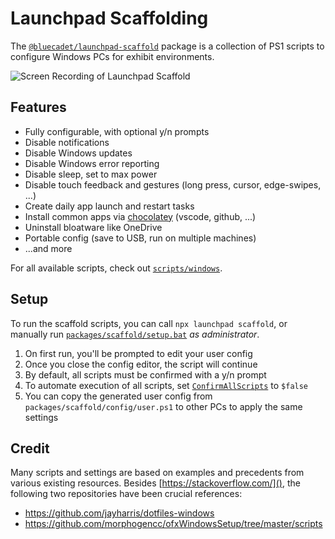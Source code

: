 # Launchpad Scaffolding

The [`@bluecadet/launchpad-scaffold`](https://www.npmjs.com/package/@bluecadet/launchpad-scaffold) package is a collection of PS1 scripts to configure Windows PCs for exhibit environments.

![Screen Recording of Launchpad Scaffold](https://user-images.githubusercontent.com/295789/197362787-8cd2d39e-ba36-4a05-9151-9a844f581c25.gif)

## Features

- Fully configurable, with optional y/n prompts
- Disable notifications
- Disable Windows updates
- Disable Windows error reporting
- Disable sleep, set to max power
- Disable touch feedback and gestures (long press, cursor, edge-swipes, ...)
- Create daily app launch and restart tasks
- Install common apps via [chocolatey](https://chocolatey.org/) (vscode, github, ...)
- Uninstall bloatware like OneDrive
- Portable config (save to USB, run on multiple machines)
- ...and more

For all available scripts, check out [`scripts/windows`](./scripts/windows/).

## Setup

To run the scaffold scripts, you can call `npx launchpad scaffold`, or manually run [`packages/scaffold/setup.bat`](./setup.bat) _as administrator_.

1. On first run, you'll be prompted to edit your user config
1. Once you close the config editor, the script will continue
1. By default, all scripts must be confirmed with a y/n prompt
1. To automate execution of all scripts, set [`ConfirmAllScripts`](https://github.com/bluecadet/launchpad/blob/develop/packages/scaffold/config/defaults.ps1#L9) to `$false`
1. You can copy the generated user config from `packages/scaffold/config/user.ps1` to other PCs to apply the same settings

## Credit

Many scripts and settings are based on examples and precedents from various existing resources. Besides [https://stackoverflow.com/](), the following two repositories have been crucial references:
- https://github.com/jayharris/dotfiles-windows
- https://github.com/morphogencc/ofxWindowsSetup/tree/master/scripts
